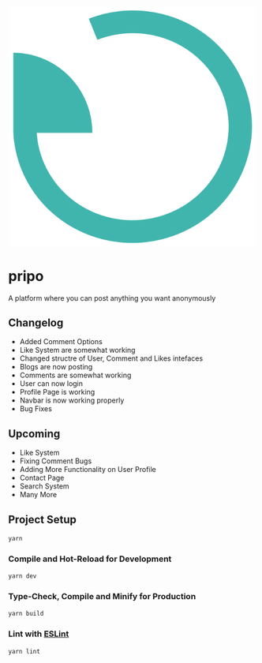 <p align="center">
<img width="500" src="public/icon.png" alt="logo">
</p>

# pripo
A platform where you can post anything you want anonymously
## Changelog
- Added Comment Options
- Like System are somewhat working
- Changed structre of User, Comment and Likes intefaces
- Blogs are now posting
- Comments are somewhat working 
- User can now login
- Profile Page is working
- Navbar is now working properly
- Bug Fixes

## Upcoming
- Like System
- Fixing Comment Bugs
- Adding More Functionality on User Profile
- Contact Page
- Search System
- Many More

## Project Setup

```sh
yarn
```

### Compile and Hot-Reload for Development

```sh
yarn dev
```

### Type-Check, Compile and Minify for Production

```sh
yarn build
```

### Lint with [ESLint](https://eslint.org/)

```sh
yarn lint
```
